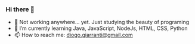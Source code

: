 ### Hi there 👋

- 🔭 Not working anywhere... yet. Just studying the beauty of programing
- 🌱 I’m currently learning Java, JavaScript, NodeJs, HTML, CSS, Python
- 📫 How to reach me: diogo.giarranti@gmail.com
